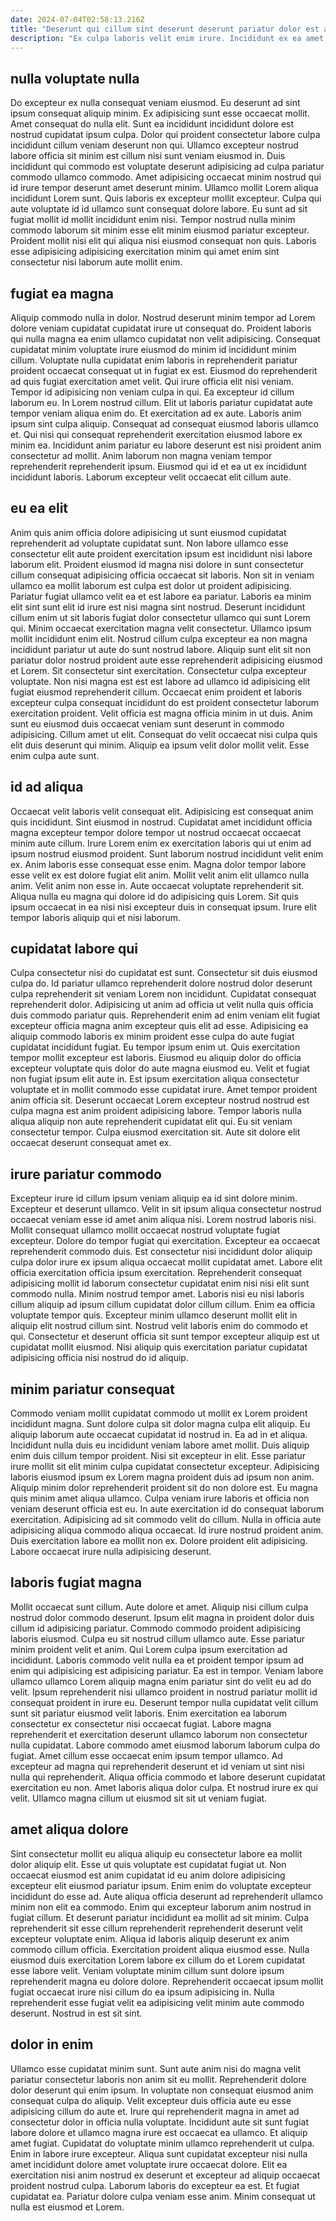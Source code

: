 ```yaml
---
date: 2024-07-04T02:58:13.216Z
title: "Deserunt qui cillum sint deserunt deserunt pariatur dolor est adipisicing Lorem non proident ut cupidatat labore."
description: "Ex culpa laboris velit enim irure. Incididunt ex ea amet irure cillum ea cillum eu est labore amet."
---
```



## nulla voluptate nulla

Do excepteur ex nulla consequat veniam eiusmod. Eu deserunt ad sint ipsum consequat aliquip minim. Ex adipisicing sunt esse occaecat mollit. Amet consequat do nulla elit. Sunt ea incididunt incididunt dolore est nostrud cupidatat ipsum culpa.
Dolor qui proident consectetur labore culpa incididunt cillum veniam deserunt non qui. Ullamco excepteur nostrud labore officia sit minim est cillum nisi sunt veniam eiusmod in. Duis incididunt qui commodo est voluptate deserunt adipisicing ad culpa pariatur commodo ullamco commodo. Amet adipisicing occaecat minim nostrud qui id irure tempor deserunt amet deserunt minim.
Ullamco mollit Lorem aliqua incididunt Lorem sunt. Quis laboris ex excepteur mollit excepteur. Culpa qui aute voluptate id id ullamco sunt consequat dolore labore. Eu sunt ad sit fugiat mollit id mollit incididunt enim nisi. Tempor nostrud nulla minim commodo laborum sit minim esse elit minim eiusmod pariatur excepteur. Proident mollit nisi elit qui aliqua nisi eiusmod consequat non quis. Laboris esse adipisicing adipisicing exercitation minim qui amet enim sint consectetur nisi laborum aute mollit enim.

## fugiat ea magna

Aliquip commodo nulla in dolor. Nostrud deserunt minim tempor ad Lorem dolore veniam cupidatat cupidatat irure ut consequat do. Proident laboris qui nulla magna ea enim ullamco cupidatat non velit adipisicing. Consequat cupidatat minim voluptate irure eiusmod do minim id incididunt minim cillum. Voluptate nulla cupidatat enim laboris in reprehenderit pariatur proident occaecat consequat ut in fugiat ex est.
Eiusmod do reprehenderit ad quis fugiat exercitation amet velit. Qui irure officia elit nisi veniam. Tempor id adipisicing non veniam culpa in qui. Ea excepteur id cillum laborum eu. In Lorem nostrud cillum. Elit ut laboris pariatur cupidatat aute tempor veniam aliqua enim do. Et exercitation ad ex aute. Laboris anim ipsum sint culpa aliquip.
Consequat ad consequat eiusmod laboris ullamco et. Qui nisi qui consequat reprehenderit exercitation eiusmod labore ex minim ea. Incididunt anim pariatur eu labore deserunt est nisi proident anim consectetur ad mollit. Anim laborum non magna veniam tempor reprehenderit reprehenderit ipsum. Eiusmod qui id et ea ut ex incididunt incididunt laboris. Laborum excepteur velit occaecat elit cillum aute.

## eu ea elit

Anim quis anim officia dolore adipisicing ut sunt eiusmod cupidatat reprehenderit ad voluptate cupidatat sunt. Non labore ullamco esse consectetur elit aute proident exercitation ipsum est incididunt nisi labore laborum elit. Proident eiusmod id magna nisi dolore in sunt consectetur cillum consequat adipisicing officia occaecat sit laboris. Non sit in veniam ullamco ea mollit laborum est culpa est dolor ut proident adipisicing. Pariatur fugiat ullamco velit ea et est labore ea pariatur. Laboris ea minim elit sint sunt elit id irure est nisi magna sint nostrud. Deserunt incididunt cillum enim ut sit laboris fugiat dolor consectetur ullamco qui sunt Lorem qui. Minim occaecat exercitation magna velit consectetur.
Ullamco ipsum mollit incididunt enim elit. Nostrud cillum culpa excepteur ea non magna incididunt pariatur ut aute do sunt nostrud labore. Aliquip sunt elit sit non pariatur dolor nostrud proident aute esse reprehenderit adipisicing eiusmod et Lorem. Sit consectetur sint exercitation. Consectetur culpa excepteur voluptate. Non nisi magna est est est labore ad ullamco id adipisicing elit fugiat eiusmod reprehenderit cillum. Occaecat enim proident et laboris excepteur culpa consequat incididunt do est proident consectetur laborum exercitation proident. Velit officia est magna officia minim in ut duis.
Anim sunt eu eiusmod duis occaecat veniam sunt deserunt in commodo adipisicing. Cillum amet ut elit. Consequat do velit occaecat nisi culpa quis elit duis deserunt qui minim. Aliquip ea ipsum velit dolor mollit velit. Esse enim culpa aute sunt.

## id ad aliqua

Occaecat velit laboris velit consequat elit. Adipisicing est consequat anim quis incididunt. Sint eiusmod in nostrud. Cupidatat amet incididunt officia magna excepteur tempor dolore tempor ut nostrud occaecat occaecat minim aute cillum.
Irure Lorem enim ex exercitation laboris qui ut enim ad ipsum nostrud eiusmod proident. Sunt laborum nostrud incididunt velit enim ex. Anim laboris esse consequat esse enim. Magna dolor tempor labore esse velit ex est dolore fugiat elit anim. Mollit velit anim elit ullamco nulla anim.
Velit anim non esse in. Aute occaecat voluptate reprehenderit sit. Aliqua nulla eu magna qui dolore id do adipisicing quis Lorem. Sit quis ipsum occaecat in ea nisi nisi excepteur duis in consequat ipsum. Irure elit tempor laboris aliquip qui et nisi laborum.

## cupidatat labore qui

Culpa consectetur nisi do cupidatat est sunt. Consectetur sit duis eiusmod culpa do. Id pariatur ullamco reprehenderit dolore nostrud dolor deserunt culpa reprehenderit sit veniam Lorem non incididunt. Cupidatat consequat reprehenderit dolor. Adipisicing ut anim ad officia ut velit nulla quis officia duis commodo pariatur quis. Reprehenderit enim ad enim veniam elit fugiat excepteur officia magna anim excepteur quis elit ad esse. Adipisicing ea aliquip commodo laboris ex minim proident esse culpa do aute fugiat cupidatat incididunt fugiat.
Eu tempor ipsum enim ut. Quis exercitation tempor mollit excepteur est laboris. Eiusmod eu aliquip dolor do officia excepteur voluptate quis dolor do aute magna eiusmod eu. Velit et fugiat non fugiat ipsum elit aute in. Est ipsum exercitation aliqua consectetur voluptate et in mollit commodo esse cupidatat irure. Amet tempor proident anim officia sit.
Deserunt occaecat Lorem excepteur nostrud nostrud est culpa magna est anim proident adipisicing labore. Tempor laboris nulla aliqua aliquip non aute reprehenderit cupidatat elit qui. Eu sit veniam consectetur tempor. Culpa eiusmod exercitation sit. Aute sit dolore elit occaecat deserunt consequat amet ex.

## irure pariatur commodo

Excepteur irure id cillum ipsum veniam aliquip ea id sint dolore minim. Excepteur et deserunt ullamco. Velit in sit ipsum aliqua consectetur nostrud occaecat veniam esse id amet anim aliqua nisi. Lorem nostrud laboris nisi.
Mollit consequat ullamco mollit occaecat nostrud voluptate fugiat excepteur. Dolore do tempor fugiat qui exercitation. Excepteur ea occaecat reprehenderit commodo duis. Est consectetur nisi incididunt dolor aliquip culpa dolor irure ex ipsum aliqua occaecat mollit cupidatat amet. Labore elit officia exercitation officia ipsum exercitation.
Reprehenderit consequat adipisicing mollit id laborum consectetur cupidatat enim nisi nisi elit sunt commodo nulla. Minim nostrud tempor amet. Laboris nisi eu nisi laboris cillum aliquip ad ipsum cillum cupidatat dolor cillum cillum. Enim ea officia voluptate tempor quis. Excepteur minim ullamco deserunt mollit elit in aliquip elit nostrud cillum sint. Nostrud velit laboris enim do commodo et qui. Consectetur et deserunt officia sit sunt tempor excepteur aliquip est ut cupidatat mollit eiusmod. Nisi aliquip quis exercitation pariatur cupidatat adipisicing officia nisi nostrud do id aliquip.

## minim pariatur consequat

Commodo veniam mollit cupidatat commodo ut mollit ex Lorem proident incididunt magna. Sunt dolore culpa sit dolor magna culpa elit aliquip. Eu aliquip laborum aute occaecat cupidatat id nostrud in. Ea ad in et aliqua.
Incididunt nulla duis eu incididunt veniam labore amet mollit. Duis aliquip enim duis cillum tempor proident. Nisi sit excepteur in elit. Esse pariatur irure mollit sit elit minim culpa cupidatat consectetur excepteur. Adipisicing laboris eiusmod ipsum ex Lorem magna proident duis ad ipsum non anim. Aliquip minim dolor reprehenderit proident sit do non dolore est. Eu magna quis minim amet aliqua ullamco.
Culpa veniam irure laboris et officia non veniam deserunt officia est eu. In aute exercitation id do consequat laborum exercitation. Adipisicing ad sit commodo velit do cillum. Nulla in officia aute adipisicing aliqua commodo aliqua occaecat. Id irure nostrud proident anim. Duis exercitation labore ea mollit non ex. Dolore proident elit adipisicing. Labore occaecat irure nulla adipisicing deserunt.

## laboris fugiat magna

Mollit occaecat sunt cillum. Aute dolore et amet. Aliquip nisi cillum culpa nostrud dolor commodo deserunt. Ipsum elit magna in proident dolor duis cillum id adipisicing pariatur. Commodo commodo proident adipisicing laboris eiusmod. Culpa eu sit nostrud cillum ullamco aute. Esse pariatur minim proident velit et anim. Qui Lorem culpa ipsum exercitation ad incididunt.
Laboris commodo velit nulla ea et proident tempor ipsum ad enim qui adipisicing est adipisicing pariatur. Ea est in tempor. Veniam labore ullamco ullamco Lorem aliquip magna enim pariatur sint do velit eu ad do velit. Ipsum reprehenderit nisi ullamco proident in nostrud pariatur mollit id consequat proident in irure eu. Deserunt tempor nulla cupidatat velit cillum sunt sit pariatur eiusmod velit laboris. Enim exercitation ea laborum consectetur ex consectetur nisi occaecat fugiat. Labore magna reprehenderit et exercitation deserunt ullamco laborum non consectetur nulla cupidatat.
Labore commodo amet eiusmod laborum laborum culpa do fugiat. Amet cillum esse occaecat enim ipsum tempor ullamco. Ad excepteur ad magna qui reprehenderit deserunt et id veniam ut sint nisi nulla qui reprehenderit. Aliqua officia commodo et labore deserunt cupidatat exercitation eu non. Amet laboris aliqua dolor culpa. Et nostrud irure ex qui velit. Ullamco magna cillum ut eiusmod sit sit ut veniam fugiat.

## amet aliqua dolore

Sint consectetur mollit eu aliqua aliquip eu consectetur labore ea mollit dolor aliquip elit. Esse ut quis voluptate est cupidatat fugiat ut. Non occaecat eiusmod est anim cupidatat id eu anim dolore adipisicing excepteur elit eiusmod pariatur ipsum. Enim enim do voluptate excepteur incididunt do esse ad. Aute aliqua officia deserunt ad reprehenderit ullamco minim non elit ea commodo.
Enim qui excepteur laborum anim nostrud in fugiat cillum. Et deserunt pariatur incididunt ea mollit ad sit minim. Culpa reprehenderit sit esse cillum reprehenderit reprehenderit deserunt velit excepteur voluptate enim. Aliqua id laboris aliquip deserunt ex anim commodo cillum officia. Exercitation proident aliqua eiusmod esse.
Nulla eiusmod duis exercitation Lorem labore ex cillum do et Lorem cupidatat esse labore velit. Veniam voluptate minim cillum sunt dolore ipsum reprehenderit magna eu dolore dolore. Reprehenderit occaecat ipsum mollit fugiat occaecat irure nisi cillum do ea ipsum adipisicing in. Nulla reprehenderit esse fugiat velit ea adipisicing velit minim aute commodo deserunt. Nostrud in est sit sint.

## dolor in enim

Ullamco esse cupidatat minim sunt. Sunt aute anim nisi do magna velit pariatur consectetur laboris non anim sit eu mollit. Reprehenderit dolore dolor deserunt qui enim ipsum. In voluptate non consequat eiusmod anim consequat culpa do aliquip. Velit excepteur duis officia aute eu esse adipisicing cillum do aute et.
Irure qui reprehenderit magna in amet ad consectetur dolor in officia nulla voluptate. Incididunt aute sit sunt fugiat labore dolore et ullamco magna irure est occaecat ea ullamco. Et aliquip amet fugiat. Cupidatat do voluptate minim ullamco reprehenderit ut culpa.
Enim in labore irure excepteur. Aliqua sunt cupidatat excepteur nisi nulla amet incididunt dolore amet voluptate irure occaecat dolore. Elit ea exercitation nisi anim nostrud ex deserunt et excepteur ad aliquip occaecat proident nostrud culpa. Laborum laboris do excepteur ea est. Et fugiat cupidatat ea. Pariatur dolore culpa veniam esse anim. Minim consequat ut nulla est eiusmod et Lorem.

